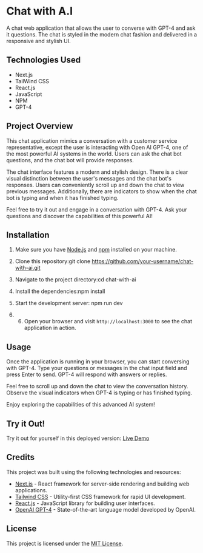 # Chat with A.I

A chat web application that allows the user to converse with GPT-4 and ask it questions. The chat is styled in the modern chat fashion and delivered in a responsive and stylish UI.

## Technologies Used

- Next.js
- TailWind CSS
- React.js
- JavaScript
- NPM
- GPT-4

## Project Overview

This chat application mimics a conversation with a customer service representative, except the user is interacting with Open AI GPT-4, one of the most powerful AI systems in the world. Users can ask the chat bot questions, and the chat bot will provide responses.

The chat interface features a modern and stylish design. There is a clear visual distinction between the user's messages and the chat bot's responses. Users can conveniently scroll up and down the chat to view previous messages. Additionally, there are indicators to show when the chat bot is typing and when it has finished typing.

Feel free to try it out and engage in a conversation with GPT-4. Ask your questions and discover the capabilities of this powerful AI!

## Installation

1. Make sure you have [Node.js](https://nodejs.org) and [npm](https://www.npmjs.com/) installed on your machine.

2. Clone this repository:git clone https://github.com/your-username/chat-with-ai.git

3. Navigate to the project directory:cd chat-with-ai

4. Install the dependencies:npm install

5. Start the development server: npm run dev

6. 6. Open your browser and visit `http://localhost:3000` to see the chat application in action.

## Usage

Once the application is running in your browser, you can start conversing with GPT-4. Type your questions or messages in the chat input field and press Enter to send. GPT-4 will respond with answers or replies.

Feel free to scroll up and down the chat to view the conversation history. Observe the visual indicators when GPT-4 is typing or has finished typing.

Enjoy exploring the capabilities of this advanced AI system!

## Try it Out!

Try it out for yourself in this deployed version: [Live Demo](https://your-chat-with-ai-demo.com)

## Credits

This project was built using the following technologies and resources:

- [Next.js](https://nextjs.org/) - React framework for server-side rendering and building web applications.
- [Tailwind CSS](https://tailwindcss.com/) - Utility-first CSS framework for rapid UI development.
- [React.js](https://reactjs.org/) - JavaScript library for building user interfaces.
- [OpenAI GPT-4](https://openai.com/research/gpt-4) - State-of-the-art language model developed by OpenAI.

## License

This project is licensed under the [MIT License](LICENSE).
